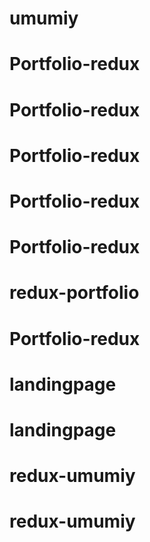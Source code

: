 # umumiy
# Portfolio-redux
# Portfolio-redux
# Portfolio-redux
# Portfolio-redux
# Portfolio-redux
# redux-portfolio
# Portfolio-redux
# landingpage
# landingpage
# redux-umumiy
# redux-umumiy
